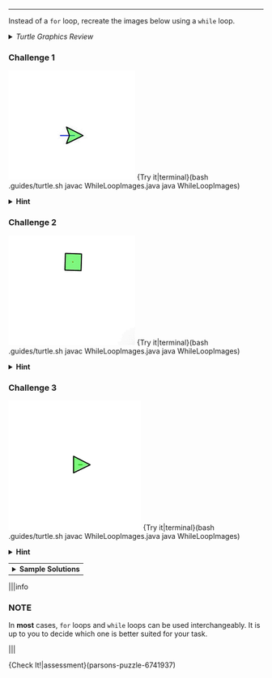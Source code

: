 ---

Instead of a `for` loop, recreate the images below using a `while` loop.

<details><summary><i>Turtle Graphics Review</i></summary><ul><li><code>tina.forward(n)</code> - Where <code>n</code> represents the number of pixels.</li><li><code>tina.backward(n)</code> - Where <code>n</code> represents the number of pixels.</li><li><code>tina.right(d)</code> - Where <code>d</code> represents the number of degrees.</li><li><code>tina.left(d)</code> - Where <code>d</code> represents the number of degrees.</li><li><code>tina.penColor("COLOR")</code> - Where <code>COLOR</code> represents the track or line color you want tina to leave behind.</li><li><code>tina.shape("SHAPE")</code> - Where <code>SHAPE</code> represents the shape tina takes.</li><li><code>tina.speed(s)</code> - Where <code>s</code> represents how many milliseconds tina takes to perform an action.</li></ul></details>

### Challenge 1
![.guides/img/TurtleChallenge1](.guides/img/TurtleChallenge1.gif)
{Try it|terminal}(bash .guides/turtle.sh javac WhileLoopImages.java java WhileLoopImages)

<details><summary><b>Hint</b></summary>The pattern is still the same: <ol><li>Go forward (creating a long line).</li><li>Make a right turn.</li><li>Go forward (creating a small line).</li><li>Make a right turn.</li><li>Go forward (creating another small line).</li><li>Make a right turn.</li><li>Go forward (creating a final small line).</li><li>Repeat steps #1 through #7 three more times for a total of <b>four</b> iterations.</li></ol>However, a <code>while</code> loop usually contains only a boolean expression(s) in its header. Thus, you must initialize a <b>counting variable</b> <i>before</i> the start of the <code>while</code> loop. Also, that counting variable should be <b>incremented</b> <i>inside</i> the body of the loop. The pattern you are trying to iterate is still the same: <img src=".guides/img/TurtleChallenge1Pattern.png"/></details>

### Challenge 2
![.guides/img/TurtleChallenge2](.guides/img/TurtleChallenge2.gif)
{Try it|terminal}(bash .guides/turtle.sh javac WhileLoopImages.java java WhileLoopImages)

<details><summary><b>Hint</b></summary>Since a circle has 360 degrees, you will need a loop that repeats 360 times. Be careful about how far the turtle moves forward and turns. The circle can get very big, very quickly.</details>

### Challenge 3
![.guides/img/TurtleChallenge3](.guides/img/TurtleChallenge3.gif)
{Try it|terminal}(bash .guides/turtle.sh javac WhileLoopImages.java java WhileLoopImages)

<details><summary><b>Hint</b></summary>The pattern here is to move forward and make a right turn. <img src=".guides/img/TurtleChallenge3Pattern.png"/> 
The trick lies within the fact that the distance the turtle moves has to get larger as the loop advances. Think of some operators that you can use to make the loop iterator variable get bigger during each iteration.</details>

<table><tbody ><tr><td><details><summary>
	<b>Sample Solutions</b>
</summary><br>
Here are some sample solutions using <code>while</code> loops:
  
```c++
  tina.penColor("blue");
  tina.shape("arrow");
  tina.speed(200);
  
  int i = 0;
  while (i < 4) {
    tina.forward(75);
    tina.right(90);
    tina.forward(25);
    tina.right(90);
    tina.forward(25);
    tina.right(90);
    tina.forward(25);
    i++;
  }
```

```c++
  tina.penColor("red");
  tina.shape("square");
  tina.speed(10);
  
  int i = 0;
  while (i < 360) {
    tina.forward(1);
    tina.right(1);
    i++;
  }
```
  
```c++
  tina.penColor("green");
  tina.shape("triangle");
  tina.speed(100);
  
  int i = 10;
  while (i <= 200) {
    tina.forward(i);
    tina.right(90);
    i+=10;
  }
```

</details></td></tr></tbody>
</table>

|||info
### NOTE
In **most** cases, `for` loops and `while` loops can be used interchangeably. It is up to you to decide which one is better suited for your task.

|||

{Check It!|assessment}(parsons-puzzle-6741937)
